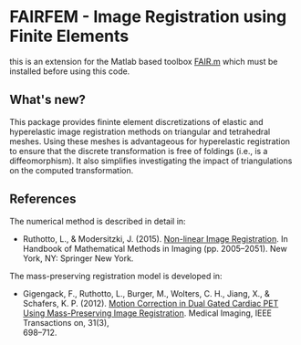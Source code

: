 # FAIRFEM - Image Registration using Finite Elements

this is an extension for the Matlab based toolbox [FAIR.m](https://github.com/C4IR/FAIR.m) which must be installed before using this code. 

## What's new?

This package provides fininte element discretizations of elastic and hyperelastic image registration methods on triangular and tetrahedral meshes. Using these meshes is advantageous for hyperelastic registration to ensure that the discrete transformation is free of foldings (i.e., is a diffeomorphism). It also simplifies investigating the impact of triangulations on the computed transformation. 

## References

The numerical method is described in detail in:

- Ruthotto, L., & Modersitzki, J. (2015). 
   [Non-linear Image Registration](http://doi.org/10.1007/978-1-4939-0790-8_39). 
   In Handbook of Mathematical Methods in Imaging (pp. 2005–2051). New York, NY: Springer New York. 

The mass-preserving registration model is developed in:

- Gigengack, F., Ruthotto, L., Burger, M., Wolters, C. H., Jiang, X., & Schafers, K. P. (2012). 
  [Motion Correction in Dual Gated Cardiac PET Using Mass-Preserving Image Registration](http://doi.org/10.1109/TMI.2011.2175402). Medical Imaging, IEEE Transactions on, 31(3),   
  698–712. 


